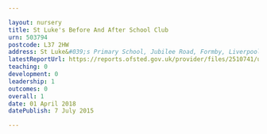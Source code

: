 ```yaml
---

layout: nursery
title: St Luke's Before And After School Club
urn: 503794
postcode: L37 2HW
address: St Luke&#039;s Primary School, Jubilee Road, Formby, Liverpool, L37 2HW
latestReportUrl: https://reports.ofsted.gov.uk/provider/files/2510741/urn/503794.pdf
teaching: 0
development: 0
leadership: 1
outcomes: 0
overall: 1
date: 01 April 2018 
datePublish: 7 July 2015

---
```

